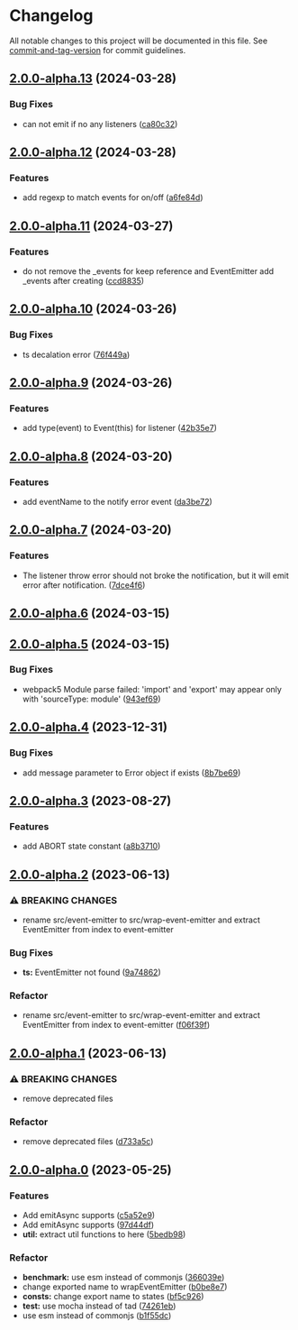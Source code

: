 # Changelog

All notable changes to this project will be documented in this file. See [commit-and-tag-version](https://github.com/absolute-version/commit-and-tag-version) for commit guidelines.

## [2.0.0-alpha.13](https://github.com/snowyu/events-ex.js/compare/v2.0.0-alpha.12...v2.0.0-alpha.13) (2024-03-28)


### Bug Fixes

* can not emit if no any listeners ([ca80c32](https://github.com/snowyu/events-ex.js/commit/ca80c329a02c8408320acf9134f00b6121f39287))

## [2.0.0-alpha.12](https://github.com/snowyu/events-ex.js/compare/v2.0.0-alpha.11...v2.0.0-alpha.12) (2024-03-28)


### Features

* add regexp to match events for on/off ([a6fe84d](https://github.com/snowyu/events-ex.js/commit/a6fe84d582a17f95717359a5bd88d4cfed2ddb22))

## [2.0.0-alpha.11](https://github.com/snowyu/events-ex.js/compare/v2.0.0-alpha.10...v2.0.0-alpha.11) (2024-03-27)


### Features

* do not remove the _events for keep reference and EventEmitter add _events after creating ([ccd8835](https://github.com/snowyu/events-ex.js/commit/ccd88358763587884cdde64be723b0655b083bc1))

## [2.0.0-alpha.10](https://github.com/snowyu/events-ex.js/compare/v2.0.0-alpha.9...v2.0.0-alpha.10) (2024-03-26)


### Bug Fixes

* ts decalation error ([76f449a](https://github.com/snowyu/events-ex.js/commit/76f449a21a88ac2762b3e63ef05133a72d0560f8))

## [2.0.0-alpha.9](https://github.com/snowyu/events-ex.js/compare/v2.0.0-alpha.8...v2.0.0-alpha.9) (2024-03-26)


### Features

* add type(event) to Event(this) for listener ([42b35e7](https://github.com/snowyu/events-ex.js/commit/42b35e75bf224b79d3b967469a7beb4f5aa120d1))

## [2.0.0-alpha.8](https://github.com/snowyu/events-ex.js/compare/v2.0.0-alpha.7...v2.0.0-alpha.8) (2024-03-20)


### Features

* add eventName to the notify error event ([da3be72](https://github.com/snowyu/events-ex.js/commit/da3be7238689da19589e4d3a104d57b749d8a771))

## [2.0.0-alpha.7](https://github.com/snowyu/events-ex.js/compare/v2.0.0-alpha.6...v2.0.0-alpha.7) (2024-03-20)


### Features

* The listener throw error should not broke the notification, but it will emit error after notification. ([7dce4f6](https://github.com/snowyu/events-ex.js/commit/7dce4f68c516a0169fa4f64f3a5c5277f0c2b743))

## [2.0.0-alpha.6](https://github.com/snowyu/events-ex.js/compare/v2.0.0-alpha.5...v2.0.0-alpha.6) (2024-03-15)

## [2.0.0-alpha.5](https://github.com/snowyu/events-ex.js/compare/v2.0.0-alpha.4...v2.0.0-alpha.5) (2024-03-15)


### Bug Fixes

* webpack5 Module parse failed: 'import' and 'export' may appear only with 'sourceType: module' ([943ef69](https://github.com/snowyu/events-ex.js/commit/943ef69c20b42687dd4dd6276a808b88a063ea63))

## [2.0.0-alpha.4](https://github.com/snowyu/events-ex.js/compare/v2.0.0-alpha.3...v2.0.0-alpha.4) (2023-12-31)


### Bug Fixes

* add message parameter to Error object if exists ([8b7be69](https://github.com/snowyu/events-ex.js/commit/8b7be691a7ede7772d4150ae24aafe6e2d901ad4))

## [2.0.0-alpha.3](https://github.com/snowyu/events-ex.js/compare/v2.0.0-alpha.2...v2.0.0-alpha.3) (2023-08-27)


### Features

* add ABORT state constant ([a8b3710](https://github.com/snowyu/events-ex.js/commit/a8b3710ae7f1695263ed0bd9036db31831ed9ae0))

## [2.0.0-alpha.2](https://github.com/snowyu/events-ex.js/compare/v2.0.0-alpha.1...v2.0.0-alpha.2) (2023-06-13)


### ⚠ BREAKING CHANGES

* rename src/event-emitter to src/wrap-event-emitter and extract EventEmitter from index to event-emitter

### Bug Fixes

* **ts:** EventEmitter not found ([9a74862](https://github.com/snowyu/events-ex.js/commit/9a748624e00417f6d7f72ea7c297650e10895d19))


### Refactor

* rename src/event-emitter to src/wrap-event-emitter and extract EventEmitter from index to event-emitter ([f06f39f](https://github.com/snowyu/events-ex.js/commit/f06f39fb809006f5e098e31bb23870fff39ec5c8))

## [2.0.0-alpha.1](https://github.com/snowyu/events-ex.js/compare/v2.0.0-alpha.0...v2.0.0-alpha.1) (2023-06-13)


### ⚠ BREAKING CHANGES

* remove deprecated files

### Refactor

* remove deprecated files ([d733a5c](https://github.com/snowyu/events-ex.js/commit/d733a5c6a6c554739ecbcb653996f1e546579fa4))

## [2.0.0-alpha.0](https://github.com/snowyu/events-ex.js/compare/v1.1.7...v2.0.0-alpha.0) (2023-05-25)


### Features

* Add emitAsync supports ([c5a52e9](https://github.com/snowyu/events-ex.js/commit/c5a52e93e707b3f9f62b2d39eeb1e4870c0af185))
* Add emitAsync supports ([97d44df](https://github.com/snowyu/events-ex.js/commit/97d44dfb5b2d5cda34848aaff4ea94c5af67b8f6))
* **util:** extract util functions to here ([5bedb98](https://github.com/snowyu/events-ex.js/commit/5bedb98486dfa50c09f51d0fc669beb43b39c3b6))


### Refactor

* **benchmark:** use esm instead of commonjs ([366039e](https://github.com/snowyu/events-ex.js/commit/366039e9ddb8723db8d8a8257436f34af0a8ece8))
* change exported name to wrapEventEmitter ([b0be8e7](https://github.com/snowyu/events-ex.js/commit/b0be8e72826fa189d03831c747367cfd8b8a6f78))
* **consts:** change export name to states ([bf5c926](https://github.com/snowyu/events-ex.js/commit/bf5c9268ae29956d7281b4a1fc101952ef81896a))
* **test:** use mocha instead of tad ([74261eb](https://github.com/snowyu/events-ex.js/commit/74261ebf632274eed90796d84c8f2df3352e62fb))
* use esm instead of commonjs ([b1f55dc](https://github.com/snowyu/events-ex.js/commit/b1f55dcd15d6e91ec639baa022de68ae874bf109))
